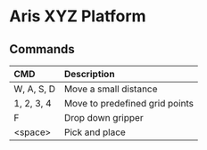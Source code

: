 # Aris XYZ Platform


## Commands

| CMD | Description |
|:-|:-|
|W, A, S, D|Move a small distance|
|1, 2, 3, 4|Move to predefined grid points|
|F|Drop down gripper|
|\<space\>|Pick and place|

